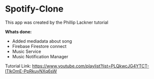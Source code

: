 # Spotify-Clone

This app was created by the Phillip Lackner tutorial

**Whats done:**
- Added mediadata about song
- Firebase Firestore connect
- Music Service
- Music Notification Manager

Tutorial Link: https://www.youtube.com/playlist?list=PLQkwcJG4YTCT-lTlkOmE-PpRkuyNXq6sW
